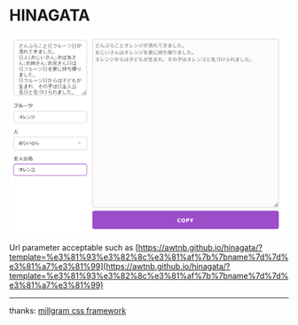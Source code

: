 # HINAGATA

![img](./demo.png)

Url parameter acceptable such as [https://awtnb.github.io/hinagata/?template=%e3%81%93%e3%82%8c%e3%81%af%7b%7bname%7d%7d%e3%81%a7%e3%81%99](https://awtnb.github.io/hinagata/?template=%e3%81%93%e3%82%8c%e3%81%af%7b%7bname%7d%7d%e3%81%a7%e3%81%99)

---

thanks: [millgram css framework](https://milligram.io/)